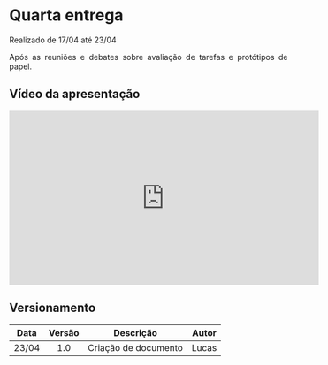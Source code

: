 # Quarta entrega

<p align="justify">Realizado de 17/04 até 23/04</p>
<p align="justify">Após as reuniões e debates sobre  avaliação de tarefas e protótipos de papel.</p>


## Vídeo da apresentação

<iframe width="560" height="315" src="https://www.youtube.com/watch?v=VZ9MP0Fw8y0" title="YouTube video player" frameborder="0" allow="accelerometer; autoplay; clipboard-write; encrypted-media; gyroscope; picture-in-picture" allowfullscreen></iframe>


<!-- ## Slides da apresentação

<object data="../../assets/apresentacao_1.pdf" type="application/pdf" width="700px" height="400px"> -->
<!-- <embed src="../../imagens/apresentacao_1.pdf">
        <p>This browser does not support PDFs. Please download the PDF to view it: <a href="../../assests/apresentacao_1.pdf">Download PDF</a>.</p>
    </embed> -->
</object>


## Versionamento

| Data |Versão| Descrição | Autor |
|:----:|:----:|:---------:|:-----:|
|23/04 | 1.0  | Criação de documento| Lucas|






